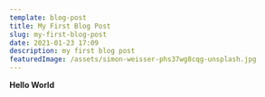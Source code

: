 ```yaml
---
template: blog-post
title: My First Blog Post
slug: my-first-blog-post
date: 2021-01-23 17:09
description: my first blog post
featuredImage: /assets/simon-weisser-phs37wg8cqg-unsplash.jpg
---
```

**Hello World**